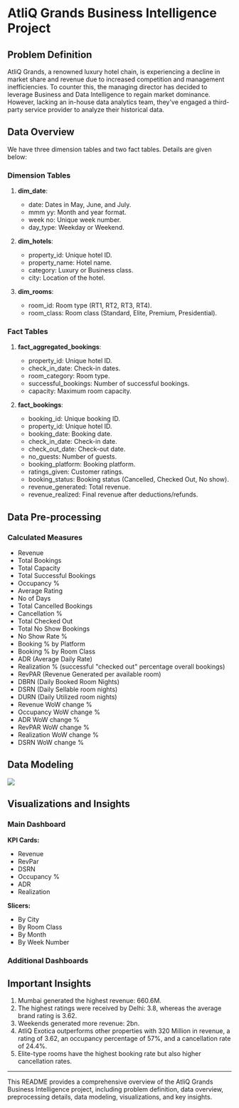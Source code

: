 # AtliQ Grands Business Intelligence Project

## Problem Definition

AtliQ Grands, a renowned luxury hotel chain, is experiencing a decline in market share and revenue due to increased competition and management inefficiencies. To counter this, the managing director has decided to leverage Business and Data Intelligence to regain market dominance. However, lacking an in-house data analytics team, they've engaged a third-party service provider to analyze their historical data.

## Data Overview
We have three dimension tables and two fact tables. Details are given below:
### Dimension Tables
1. **dim_date**:
   - date: Dates in May, June, and July.
   - mmm yy: Month and year format.
   - week no: Unique week number.
   - day_type: Weekday or Weekend.

2. **dim_hotels**:
   - property_id: Unique hotel ID.
   - property_name: Hotel name.
   - category: Luxury or Business class.
   - city: Location of the hotel.

3. **dim_rooms**:
   - room_id: Room type (RT1, RT2, RT3, RT4).
   - room_class: Room class (Standard, Elite, Premium, Presidential).

### Fact Tables
1. **fact_aggregated_bookings**:
   - property_id: Unique hotel ID.
   - check_in_date: Check-in dates.
   - room_category: Room type.
   - successful_bookings: Number of successful bookings.
   - capacity: Maximum room capacity.

2. **fact_bookings**:
   - booking_id: Unique booking ID.
   - property_id: Unique hotel ID.
   - booking_date: Booking date.
   - check_in_date: Check-in date.
   - check_out_date: Check-out date.
   - no_guests: Number of guests.
   - booking_platform: Booking platform.
   - ratings_given: Customer ratings.
   - booking_status: Booking status (Cancelled, Checked Out, No show).
   - revenue_generated: Total revenue.
   - revenue_realized: Final revenue after deductions/refunds.

## Data Pre-processing

### Calculated Measures
- Revenue
- Total Bookings
- Total Capacity
- Total Successful Bookings
- Occupancy %
- Average Rating
- No of Days
- Total Cancelled Bookings
- Cancellation %
- Total Checked Out
- Total No Show Bookings
- No Show Rate %
- Booking % by Platform
- Booking % by Room Class
- ADR (Average Daily Rate)
- Realization % (successful "checked out" percentage overall bookings)
- RevPAR (Revenue Generated per available room)
- DBRN (Daily Booked Room Nights)
- DSRN (Daily Sellable room nights)
- DURN (Daily Utilized room nights)
- Revenue WoW change %
- Occupancy WoW change %
- ADR WoW change %
- RevPAR WoW change %
- Realization WoW change %
- DSRN WoW change %

## Data Modeling
![](https://res.cloudinary.com/dymx9fvj9/image/upload/v1707306904/Data_Model_Diagram_n3bsfd.png)

## Visualizations and Insights

### Main Dashboard

**KPI Cards:**
- Revenue
- RevPar
- DSRN
- Occupancy %
- ADR
- Realization

**Slicers:**
- By City
- By Room Class
- By Month
- By Week Number

### Additional Dashboards

## Important Insights

1. Mumbai generated the highest revenue: 660.6M.
2. The highest ratings were received by Delhi: 3.8, whereas the average brand rating is 3.62.
3. Weekends generated more revenue: 2bn.
4. AtliQ Exotica outperforms other properties with 320 Million in revenue, a rating of 3.62, an occupancy percentage of 57%, and a cancellation rate of 24.4%.
5. Elite-type rooms have the highest booking rate but also higher cancellation rates.

---

This README provides a comprehensive overview of the AtliQ Grands Business Intelligence project, including problem definition, data overview, preprocessing details, data modeling, visualizations, and key insights.
